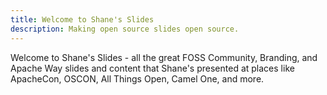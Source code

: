 ```yaml
---
title: Welcome to Shane's Slides
description: Making open source slides open source.
---
```


Welcome to Shane's Slides - all the great FOSS Community, Branding, 
and Apache Way slides and content that Shane's presented at places 
like ApacheCon, OSCON, All Things Open, Camel One, and more.
